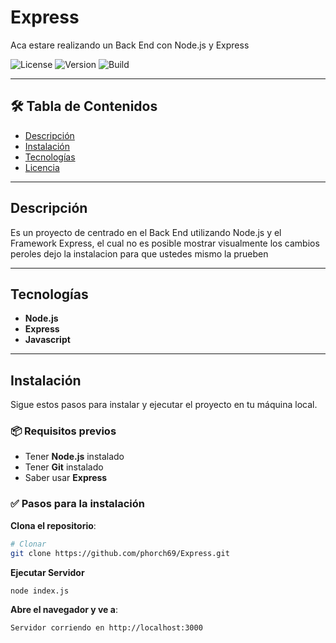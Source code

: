 # Express

Aca estare realizando un Back End con Node.js y Express

![License](https://img.shields.io/badge/license-MIT-blue.svg)
![Version](https://img.shields.io/badge/version-0.0.0-green.svg)
![Build](https://img.shields.io/badge/Proyecto-En_Proceso-brightgreen)

---

## 🛠 Tabla de Contenidos

- [Descripción](#descripción)
- [Instalación](#instalación)
- [Tecnologías](#tecnologías)
- [Licencia](#licencia)

---

## Descripción

Es un proyecto de centrado en el Back End utilizando Node.js y el Framework Express, el cual no es posible mostrar visualmente los cambios peroles dejo la instalacion para que ustedes mismo la prueben

<!-- 
### 🚀 Visualizacion
- [![IA-JS](https://img.shields.io/badge/phorch69-Visualizacion-brightgreen)](https://phorch69.github.io/IA-JS)-->

---

## Tecnologías
- **Node.js**
- **Express**
- **Javascript**

---

## Instalación

Sigue estos pasos para instalar y ejecutar el proyecto en tu máquina local.

### 📦 Requisitos previos

- Tener **Node.js** instalado
- Tener **Git** instalado
- Saber usar **Express**

### ✅ Pasos para la instalación

**Clona el repositorio**:
```bash
# Clonar
git clone https://github.com/phorch69/Express.git
```

**Ejecutar Servidor**
```bash
node index.js
```
**Abre el navegador y ve a**:
```bash
Servidor corriendo en http://localhost:3000
```